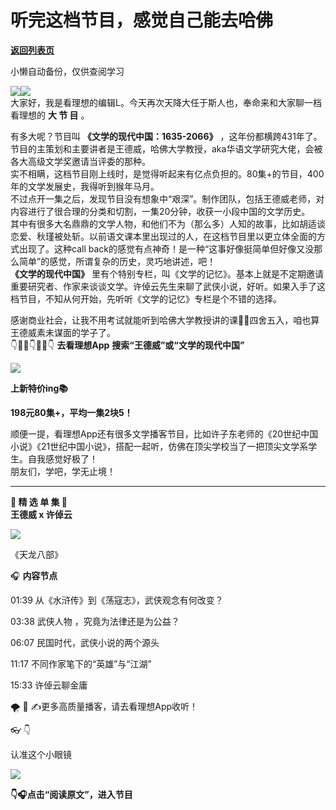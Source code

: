# 听完这档节目，感觉自己能去哈佛

[**返回列表页**](/gzh/看理想)

小懒自动备份，仅供查阅学习

![](https://mmbiz.qpic.cn/mmbiz_png/aP7vrTpXJxRA0ViaNRqia18YGj5LgX4VSibTFXfBlkXZakYUA8yBkEQYYmpmDmxH0IZyeY4oUcOiabiaj1PywxF6StQ/640?wx_fmt=png)![](https://mmbiz.qpic.cn/mmbiz_gif/aP7vrTpXJxQ3Jb0tMEGQibA1QPsjicuVJ8LhflfQ47XN8NkmL2znrzfDWVtOK6ic8Tn7Mz9dtjurB9GfaEZkNcwgg/640?wx_fmt=gif&from;=appmsg)  
大家好，我是看理想的编辑L。今天再次天降大任于斯人也，奉命来和大家聊一档看理想的 **大 节 目** 。  
  
有多大呢？节目叫 **《文学的现代中国：1635-2066》**
，这年份都横跨431年了。节目的主策划和主要讲者是王德威，哈佛大学教授，aka华语文学研究大佬，会被各大高级文学奖邀请当评委的那种。  
实不相瞒，这档节目刚上线时，是觉得听起来有亿点负担的。80集+的节目，400年的文学发展史，我得听到猴年马月。  
不过点开一集之后，发现节目没有想象中“艰深”。制作团队，包括王德威老师，对内容进行了很合理的分类和切割，一集20分钟，收获一小段中国的文学历史。  
其中有很多大名鼎鼎的文学人物，和他们不为（那么多）人知的故事，比如胡适谈恋爱、秋瑾被处斩。以前语文课本里出现过的人，在这档节目里以更立体全面的方式出现了。这种call
back的感觉有点神奇！是一种“这事好像挺简单但好像又没那么简单”的感觉，所谓复杂的历史，灵巧地讲述，吧！  
 **《文学的现代中国》**
里有个特别专栏，叫《文学的记忆》。基本上就是不定期邀请重要研究者、作家来谈谈文学。许倬云先生来聊了武侠小说，好听。如果入手了这档节目，不知从何开始，先听听《文学的记忆》专栏是个不错的选择。  
  
感谢商业社会，让我不用考试就能听到哈佛大学教授讲的课🙏🏻四舍五入，咱也算王德威素未谋面的学子了。  
👇👂🏻👇👂🏻👇 **去看理想App** **搜索“王德威”或“文学的现代中国”**

![](https://mmbiz.qpic.cn/mmbiz_jpg/aP7vrTpXJxTwhQPoOBdPI3TicX9iaw0Y3jUc3fibeS7ibicJQBZTPUk8NeJMFFgMSJYX2FLlX6US3ZstAbk7e2ra6tQ/640?wx_fmt=jpeg)

 **上新特价ing📚**

 **198元80集+，平均一集2块5！**  

  
顺便一提，看理想App还有很多文学播客节目，比如许子东老师的《20世纪中国小说》《21世纪中国小说》，搭配一起听，仿佛在顶尖学校当了一把顶尖文学系学生。自我感觉好极了！  
朋友们，学吧，学无止境！  

* * *

  
 **💎 精 选 单 集 💎**  
 **王德威 x 许倬云**  
  

![](https://mmbiz.qpic.cn/mmbiz_png/aP7vrTpXJxTtOTGpJX8wJFS5GCOicFGTxX9EDzciaXzh82ia9zUhcrRXOvn3N7883hFiaWzCCJ4AMyKTybNoqj3aYA/640?wx_fmt=other&from;=appmsg&tp;=webp&wxfrom;=5&wx;_lazy=1&wx;_co=1)

《天龙八部》

  

🎧 **内容节点**

01:39 从《水浒传》到《荡寇志》，武侠观念有何改变？  

03:38 武侠人物 ，究竟为法律还是为公益？

06:07 民国时代，武侠小说的两个源头

11:17 不同作家笔下的“英雄”与“江湖”

15:33 许倬云聊金庸

  

🌪 💨 ✍️更多高质量播客，请去看理想App收听！

  

  

👓 👇

认准这个小眼镜

![](https://mmbiz.qpic.cn/mmbiz_jpg/aP7vrTpXJxQ3Jb0tMEGQibA1QPsjicuVJ84yt0hMvUbTZobZ4GOHD6wiclnDic2cJtxPfvBs7wwVvDpRl6ExIPgicJQ/640?wx_fmt=other&tp;=webp&wxfrom;=5&wx;_lazy=1&wx;_co=1)

  
 **👇🎧点击“阅读原文”，进入节目**  

